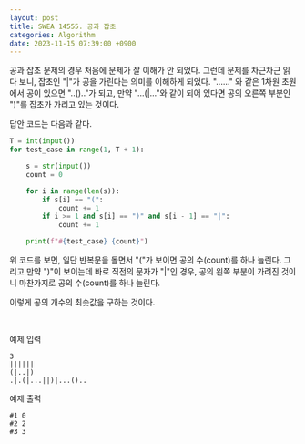 ```yaml
---
layout: post
title: SWEA 14555. 공과 잡초
categories: Algorithm
date: 2023-11-15 07:39:00 +0900
---
```

공과 잡초 문제의 경우 처음에 문제가 잘 이해가 안 되었다. 그런데 문제를 차근차근 읽다 보니, 잡초인 "&#124;"가 공을 가린다는 의미를 이해하게 되었다. "......" 와 같은 1차원 초원에서 공이 있으면 "..().."가 되고, 만약 "...&#40;&#124;..."와 같이 되어 있다면 공의 오른쪽 부분인 "&#41;"를 잡초가 가리고 있는 것이다.

답안 코드는 다음과 같다.

```python
T = int(input())
for test_case in range(1, T + 1):

    s = str(input())
    count = 0

    for i in range(len(s)):
        if s[i] == "(":
            count += 1
        if i >= 1 and s[i] == ")" and s[i - 1] == "|":
            count += 1

    print(f"#{test_case} {count}")
```

위 코드를 보면, 일단 반복문을 돌면서 "&#40;"가 보이면 공의 수(count)를 하나 늘린다. 그리고 만약 "&#41;"이 보이는데 바로 직전의 문자가 "&#124;"인 경우, 공의 왼쪽 부분이 가려진 것이니 마찬가지로 공의 수(count)를 하나 늘린다.

이렇게 공의 개수의 최솟값을 구하는 것이다.

<br>

예제 입력

```
3
||||||
(|..|)
.|.(|...||)|...()..
```

예제 출력

```
#1 0
#2 2
#3 3
```